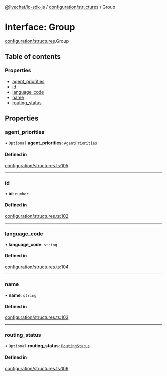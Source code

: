 [@livechat/lc-sdk-js](../README.md) / [configuration/structures](../modules/configuration_structures.md) / Group

# Interface: Group

[configuration/structures](../modules/configuration_structures.md).Group

## Table of contents

### Properties

- [agent\_priorities](configuration_structures.Group.md#agent_priorities)
- [id](configuration_structures.Group.md#id)
- [language\_code](configuration_structures.Group.md#language_code)
- [name](configuration_structures.Group.md#name)
- [routing\_status](configuration_structures.Group.md#routing_status)

## Properties

### agent\_priorities

• `Optional` **agent\_priorities**: [`AgentPriorities`](configuration_structures.AgentPriorities.md)

#### Defined in

[configuration/structures.ts:105](https://github.com/livechat/lc-sdk-js/blob/a3fdde0/src/configuration/structures.ts#L105)

___

### id

• **id**: `number`

#### Defined in

[configuration/structures.ts:102](https://github.com/livechat/lc-sdk-js/blob/a3fdde0/src/configuration/structures.ts#L102)

___

### language\_code

• **language\_code**: `string`

#### Defined in

[configuration/structures.ts:104](https://github.com/livechat/lc-sdk-js/blob/a3fdde0/src/configuration/structures.ts#L104)

___

### name

• **name**: `string`

#### Defined in

[configuration/structures.ts:103](https://github.com/livechat/lc-sdk-js/blob/a3fdde0/src/configuration/structures.ts#L103)

___

### routing\_status

• `Optional` **routing\_status**: [`RoutingStatus`](../enums/objects.RoutingStatus.md)

#### Defined in

[configuration/structures.ts:106](https://github.com/livechat/lc-sdk-js/blob/a3fdde0/src/configuration/structures.ts#L106)
